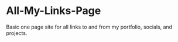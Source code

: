 # All-My-Links-Page
Basic one page site for all links to and from my portfolio, socials, and projects.
